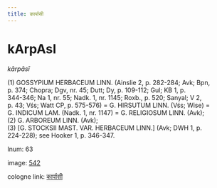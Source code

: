 ```yaml
---
title: कार्पासी
---
```


# kArpAsI

<i>kārpāsī</i>  <div n="P" />(1) <bot>GOSSYPIUM HERBACEUM LINN.</bot> (Ainslie 2, p. 282-284; Avk; Bpn, <div n="lb" />p. 374; Chopra; Dgv, nr. 45; Dutt; Dy, p. 109-112; Gul; KB 1, p. <div n="lb" />344-346; Na 1, nr. 55; Nadk. 1, nr. 1145; Roxb., p. 520; Sanyal; V 2, <div n="lb" />p. 43; Vśs; Watt CP, p. 575-576) = <bot>G. HIRSUTUM LINN.</bot> (Vśs; Wise) = <div n="lb" /><bot>G. INDICUM LAM.</bot> (Nadk. 1, nr. 1147) = <bot>G. RELIGIOSUM LINN.</bot> (Avk); <div n="P" />(2) <bot>G. ARBOREUM LINN.</bot> (Avk); <div n="P" />(3) [<bot>G. STOCKSII MAST. VAR. HERBACEUM LINN.</bot>] (Avk; DWH 1, p. <div n="lb" />224-228); see Hooker 1, p. 346-347.

lnum: 63

image: [542](https://www.sanskrit-lexicon.uni-koeln.de/scans/csl-apidev/servepdf.php?dict=snp&page=542)

cologne link: [कार्पासी](https://sanskrit-lexicon.uni-koeln.de/scans/csl-apidev/getword.php?dict=snp&key=कार्पासी)

